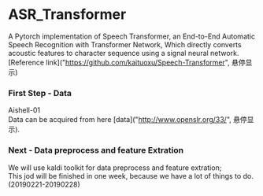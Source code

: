 # ASR_Transformer
A Pytorch implementation of Speech Transformer, an End-to-End Automatic Speech Recognition with Transformer Network, Which directly converts acoustic features to character sequence using a signal neural network.<br>
[Reference link]("https://github.com/kaituoxu/Speech-Transformer", 悬停显示)<br>
### First Step - Data
  Aishell-01 <br>
  Data can be acquired from here [data]("http://www.openslr.org/33/", 悬停显示).<br>
### Next - Data preprocess and feature Extration
  We will use kaldi toolkit for data preprocess and feature extration;<br>
  This jod will be finished in one week, because we have a lot of things to do.(20190221-20190228)<br>
